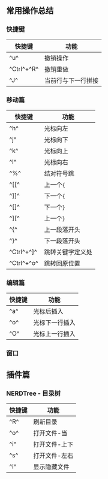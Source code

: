 ## 常用操作总结
### 快捷键
|    快捷键        |        功能        |
| ---------------- | ------------------ |
| ^u^              | 撤销操作           |
| ^Ctrl^+^R^       | 撤销重做           |
| ^J^              | 当前行与下一行拼接 |

### 移动篇
|    快捷键        |        功能        |
| ---------------- | ------------------ |
| ^h^              | 光标向左           |
| ^j^              | 光标向下           |
| ^k^              | 光标向上           |
| ^l^              | 光标向右           |
| ^%^              | 结对符号跳         |
| ^[[^             | 上一个`{`          |
| ^]]^             | 下一个`{`          |
| ^[]^             | 下一个`}`          |
| ^][^             | 上一个`}`          |
| ^{^              | 上一段落开头       |
| ^}^              | 下一段落开头       |
| ^Ctrl^+^]^       | 跳转关键字定义处   |
| ^Ctrl^+^o^       | 跳转回原位置       |

### 编辑篇
|    快捷键        |        功能        |
| ---------------- | ------------------ |
| ^a^              | 光标后插入         |
| ^o^              | 光标下一行插入     |
| ^O^              | 光标上一行插入     |

### 窗口


## 插件篇
### NERDTree - 目录树
|    快捷键        |        功能        |
| ---------------- | ------------------ |
| ^R^              | 刷新目录           |
| ^o^              | 打开文件-当        |
| ^i^              | 打开文件-上下      |
| ^s^              | 打开文件-左右      |
| ^i^              | 显示隐藏文件       |
